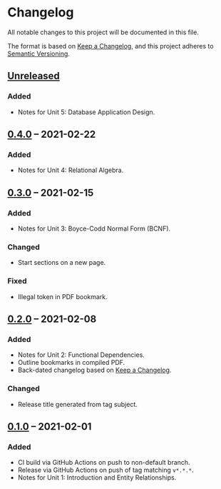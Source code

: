 # Changelog

All notable changes to this project will be documented in this file.

The format is based on [Keep a Changelog](https://keepachangelog.com/en/1.0.0/),
and this project adheres to [Semantic Versioning](https://semver.org/spec/v2.0.0.html).

## [Unreleased]

### Added

- Notes for Unit 5: Database Application Design.

## [0.4.0] &ndash; 2021-02-22

### Added

- Notes for Unit 4: Relational Algebra.

## [0.3.0] &ndash; 2021-02-15

### Added

- Notes for Unit 3: Boyce-Codd Normal Form (BCNF).

### Changed

- Start sections on a new page.

### Fixed

- Illegal token in PDF bookmark.

## [0.2.0] &ndash; 2021-02-08

### Added

- Notes for Unit 2: Functional Dependencies.
- Outline bookmarks in compiled PDF.
- Back-dated changelog based on [Keep a Changelog](https://keepachangelog.com/en/1.0.0/).

### Changed

- Release title generated from tag subject.

## [0.1.0] &ndash; 2021-02-01

### Added

- CI build via GitHub Actions on push to non-default branch.
- Release via GitHub Actions on push of tag matching `v*.*.*`.
- Notes for Unit 1: Introduction and Entity Relationships.

[Unreleased]: https://github.com/martindes01/data-structures-algorithms-databases/compare/v0.4.0...HEAD
[0.4.0]: https://github.com/martindes01/data-structures-algorithms-databases/compare/v0.3.0...v0.4.0
[0.3.0]: https://github.com/martindes01/data-structures-algorithms-databases/compare/v0.2.0...v0.3.0
[0.2.0]: https://github.com/martindes01/data-structures-algorithms-databases/compare/v0.1.0...v0.2.0
[0.1.0]: https://github.com/martindes01/data-structures-algorithms-databases/compare/root...v0.1.0
